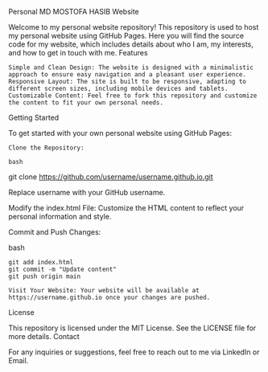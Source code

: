 Personal MD MOSTOFA HASIB  Website

Welcome to my personal website repository! This repository is used to host my personal website using GitHub Pages. Here you will find the source code for my website, which includes details about who I am, my interests, and how to get in touch with me.
Features

    Simple and Clean Design: The website is designed with a minimalistic approach to ensure easy navigation and a pleasant user experience.
    Responsive Layout: The site is built to be responsive, adapting to different screen sizes, including mobile devices and tablets.
    Customizable Content: Feel free to fork this repository and customize the content to fit your own personal needs.

Getting Started

To get started with your own personal website using GitHub Pages:

    Clone the Repository:

    bash

git clone https://github.com/username/username.github.io.git

Replace username with your GitHub username.

Modify the index.html File: Customize the HTML content to reflect your personal information and style.

Commit and Push Changes:

bash

    git add index.html
    git commit -m "Update content"
    git push origin main

    Visit Your Website: Your website will be available at https://username.github.io once your changes are pushed.

License

This repository is licensed under the MIT License. See the LICENSE file for more details.
Contact

For any inquiries or suggestions, feel free to reach out to me via LinkedIn or Email.
